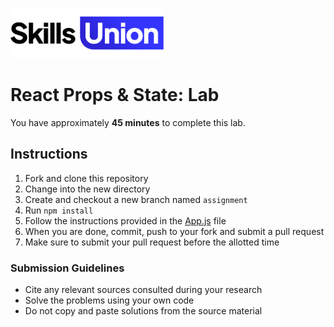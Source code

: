 [<img src="assets/images/su-logo.png" alt="Skills Union Logo" height="80px" />](https://www.skillsunion.com/)

# React Props & State: Lab

You have approximately **45 minutes** to complete this lab.

## Instructions

1. Fork and clone this repository
2. Change into the new directory
3. Create and checkout a new branch named `assignment`
4. Run `npm install`
5. Follow the instructions provided in the [App.js](./my-login-app/src/App.js) file
6. When you are done, commit, push to your fork and submit a pull request
7. Make sure to submit your pull request before the allotted time

### Submission Guidelines

- Cite any relevant sources consulted during your research
- Solve the problems using your own code
- Do not copy and paste solutions from the source material
